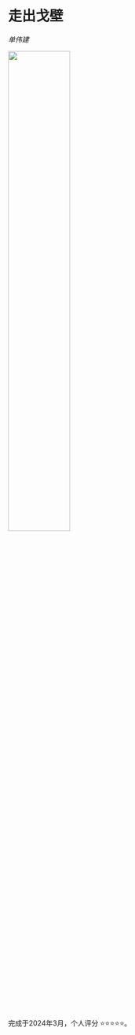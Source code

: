 # 走出戈壁

_单伟建_

<img src="https://github.com/user-attachments/assets/eaa06d1e-9a03-4ea8-bf3f-65c3747bde31" width="50%">


完成于2024年3月，个人评分 ⭐⭐⭐⭐⭐。